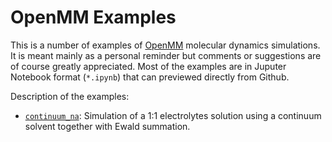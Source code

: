 # OpenMM Examples

This is a number of examples of [OpenMM](http://openmm.org) molecular dynamics simulations.
It is meant mainly as a personal reminder but comments or suggestions are of course greatly appreciated.
Most of the examples are in Juputer Notebook format (`*.ipynb`) that can previewed directly from Github.

Description of the examples:

- [`continuum_na`](continuum_na/): Simulation of a 1:1 electrolytes solution using a continuum solvent together
  with Ewald summation.
